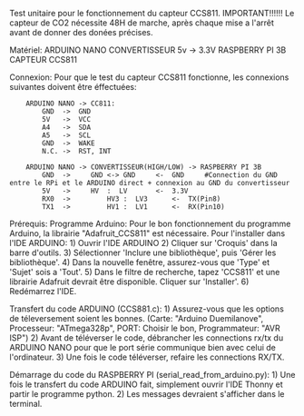 Test unitaire pour le fonctionnement du capteur CCS811. 
IMPORTANT!!!!!! Le capteur de CO2 nécessite 48H de marche, après chaque mise a l'arrêt avant de donner des donées précises.

Matériel:
	ARDUINO NANO
	CONVERTISSEUR 5v -> 3.3V
	RASPBERRY PI 3B
	CAPTEUR CCS811

Connexion:
	Pour que le test du capteur CCS811 fonctionne, les connexions suivantes doivent être éffectuées:

		ARDUINO NANO -> CC811:
			GND  ->  GND
			5V   ->  VCC
			A4   ->  SDA
			A5   ->  SCL
			GND  ->  WAKE
			N.C. ->  RST, INT

		ARDUINO NANO -> CONVERTISSEUR(HIGH/LOW) -> RASPBERRY PI 3B
			GND  ->  	GND <-> GND    	<-  GND		#Connection du GND entre le RPi et le ARDUINO direct + connexion au GND du convertisseur
			5V   ->		HV  :  LV       <-  3.3V
			RX0  ->         HV3 :  LV3      <-  TX(Pin8)
			TX1  ->         HV1 :  LV1      <-  RX(Pin10)

Prérequis:
	Programme Arduino:
		Pour le bon fonctionnement du programme Arduino, la librairie "Adafruit_CCS811" est nécessaire.
		Pour l'installer dans l'IDE ARDUINO:
			1) Ouvrir l'IDE ARDUINO
			2) Cliquer sur 'Croquis' dans la barre d'outils.
			3) Sélectionner 'Inclure une bibliothèque', puis 'Gérer les bibliothèque'.
			4) Dans la nouvelle fenêtre, assurez-vous que 'Type' et 'Sujet' sois a 'Tout'.
			5) Dans le filtre de recherche, tapez 'CCS811' et une librairie Adafruit devrait être disponible. Cliquer sur 'Installer'.
			6) Redémarrez l'IDE.


			
Transfert du code ARDUINO (CCS881.c):
	1) Assurez-vous que les options de téleversement soient les bonnes. (Carte: "Arduino Duemilanove", Processeur: "ATmega328p", PORT: Choisir le bon, Programmateur: "AVR ISP")
	2) Avant de téléverser le code, débrancher les connections rx/tx du ARDUINO NANO pour que le port série communique bien avec celui de l'ordinateur.
	3) Une fois le code téléverser, refaire les connections RX/TX.


Démarrage du code du RASPBERRY PI (serial_read_from_arduino.py):
	1) Une fois le transfert du code ARDUINO fait, simplement ouvrir l'IDE Thonny et partir le programme python.
	2) Les messages devraient s'afficher dans le terminal. 			

